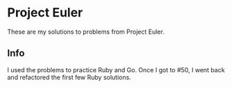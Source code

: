 Project Euler
=============

These are my solutions to problems from Project Euler.

## Info

I used the problems to practice Ruby and Go.  Once I got to #50, I went back and refactored the first few Ruby solutions.
